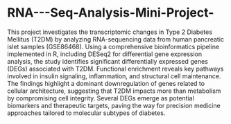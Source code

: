 # RNA---Seq-Analysis-Mini-Project-
This project investigates the transcriptomic changes in Type 2 Diabetes Mellitus (T2DM) by analyzing RNA-sequencing data from human pancreatic islet samples (GSE86468). Using a comprehensive bioinformatics pipeline implemented in R, including DESeq2 for differential gene expression analysis, the study identifies significant differentially expressed genes (DEGs) associated with T2DM. Functional enrichment reveals key pathways involved in insulin signaling, inflammation, and structural cell maintenance. The findings highlight a dominant downregulation of genes related to cellular architecture, suggesting that T2DM impacts more than metabolism by compromising cell integrity. Several DEGs emerge as potential biomarkers and therapeutic targets, paving the way for precision medicine approaches tailored to molecular subtypes of diabetes.
